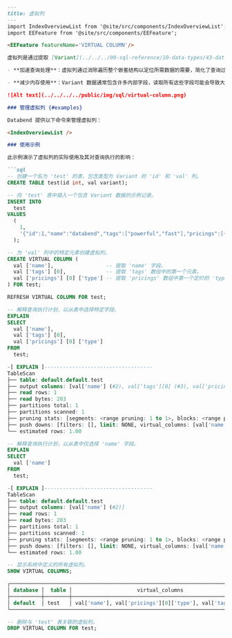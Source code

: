 ```markdown
---
title: 虚拟列
---
import IndexOverviewList from '@site/src/components/IndexOverviewList';
import EEFeature from '@site/src/components/EEFeature';

<EEFeature featureName='VIRTUAL COLUMN'/>

虚拟列是通过提取 [Variant](../../../00-sql-reference/10-data-types/43-data-type-variant.md) 数据中的嵌套字段并将这些数据存储在单独的存储文件中形成的结构。当您经常查询 Variant 数据中的特定嵌套字段时，考虑使用虚拟列以实现以下好处：

- **加速查询处理**：虚拟列通过消除遍历整个嵌套结构以定位所需数据的需要，简化了查询过程。直接从虚拟列检索数据的过程与访问常规列的过程相似，从而显著加快了查询执行速度。

- **减少内存使用**：Variant 数据通常包含许多内部字段，读取所有这些字段可能会导致大量内存消耗。通过转向读取虚拟列，显著减少了内存使用，减轻了潜在内存溢出的风险。

![Alt text](../../../../public/img/sql/virtual-column.png)

### 管理虚拟列 {#examples}

Databend 提供以下命令来管理虚拟列：

<IndexOverviewList />

### 使用示例

此示例演示了虚拟列的实际使用及其对查询执行的影响：

```sql
-- 创建一个名为 'test' 的表，包含类型为 Variant 的 'id' 和 'val' 列。
CREATE TABLE test(id int, val variant);

-- 向 'test' 表中插入一个包含 Variant 数据的示例记录。
INSERT INTO
  test
VALUES
  (
    1,
    '{"id":1,"name":"databend","tags":["powerful","fast"],"pricings":[{"type":"Standard","price":"Pay as you go"},{"type":"Enterprise","price":"Custom"}]}'
  );

-- 为 'val' 列中的特定元素创建虚拟列。
CREATE VIRTUAL COLUMN (
  val ['name'],                 -- 提取 'name' 字段。
  val ['tags'] [0],             -- 提取 'tags' 数组中的第一个元素。
  val ['pricings'] [0] ['type'] -- 提取 'pricings' 数组中第一个定价的 'type' 字段。
) FOR test;

REFRESH VIRTUAL COLUMN FOR test;

-- 解释查询执行计划，以从表中选择特定字段。
EXPLAIN
SELECT
  val ['name'],
  val ['tags'] [0],
  val ['pricings'] [0] ['type']
FROM
  test;

-[ EXPLAIN ]-----------------------------------
TableScan
├── table: default.default.test
├── output columns: [val['name'] (#2), val['tags'][0] (#3), val['pricings'][0]['type'] (#4)]
├── read rows: 1
├── read bytes: 203
├── partitions total: 1
├── partitions scanned: 1
├── pruning stats: [segments: <range pruning: 1 to 1>, blocks: <range pruning: 1 to 1, bloom pruning: 0 to 0>]
├── push downs: [filters: [], limit: NONE, virtual_columns: [val['name'], val['pricings'][0]['type'], val['tags'][0]]]
└── estimated rows: 1.00

-- 解释查询执行计划，以从表中仅选择 'name' 字段。
EXPLAIN
SELECT
  val ['name']
FROM
  test;

-[ EXPLAIN ]-----------------------------------
TableScan
├── table: default.default.test
├── output columns: [val['name'] (#2)]
├── read rows: 1
├── read bytes: 203
├── partitions total: 1
├── partitions scanned: 1
├── pruning stats: [segments: <range pruning: 1 to 1>, blocks: <range pruning: 1 to 1, bloom pruning: 0 to 0>]
├── push downs: [filters: [], limit: NONE, virtual_columns: [val['name']]]
└── estimated rows: 1.00

-- 显示系统中定义的所有虚拟列。
SHOW VIRTUAL COLUMNS;

┌─────────────────────────────────────────────────────────────────────────────┐
│ database │  table │                     virtual_columns                     │
├──────────┼────────┼─────────────────────────────────────────────────────────┤
│ default  │ test   │ val['name'], val['pricings'][0]['type'], val['tags'][0] │
└─────────────────────────────────────────────────────────────────────────────┘

-- 删除与 'test' 表关联的虚拟列。
DROP VIRTUAL COLUMN FOR test;
```
```